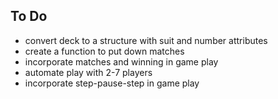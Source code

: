## To Do

* convert deck to a structure with suit and number attributes
* create a function to put down matches
* incorporate matches and winning in game play
* automate play with 2-7 players
* incorporate step-pause-step in game play